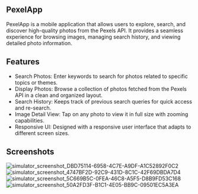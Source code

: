 ## PexelApp
PexelApp is a mobile application that allows users to explore, search, and discover high-quality photos from the Pexels API. It provides a seamless experience for browsing images, managing search history, and viewing detailed photo information.

## Features
 - Search Photos: Enter keywords to search for photos related to specific topics or themes.
 - Display Photos: Browse a collection of photos fetched from the Pexels API in a clean and organized layout.
 - Search History: Keeps track of previous search queries for quick access and re-search.
 - Image Detail View: Tap on any photo to view it in full size with zooming capabilities.
 - Responsive UI: Designed with a responsive user interface that adapts to different screen sizes.

## Screenshots

![simulator_screenshot_DBD75114-6958-4C7E-A9DF-A1C52892F0C2](https://github.com/user-attachments/assets/e1e940e1-c875-46b9-964d-f4f4c07e9204)
![simulator_screenshot_4747BF2D-92C9-431D-8C1C-42F69DBDA7D4](https://github.com/user-attachments/assets/b6f42cc3-0977-4b6b-8b72-dd7838a35b12)
![simulator_screenshot_5C669B5C-0FEA-46C8-A5F5-D8B9FD53C168](https://github.com/user-attachments/assets/1ed89318-d67d-45fa-a6b5-3703931d5d3c)
![simulator_screenshot_50A2FD3F-B1C1-4E05-BB9C-09501EC5A3EA](https://github.com/user-attachments/assets/2ff809d3-b3e6-4733-a347-1836c1547f80)


